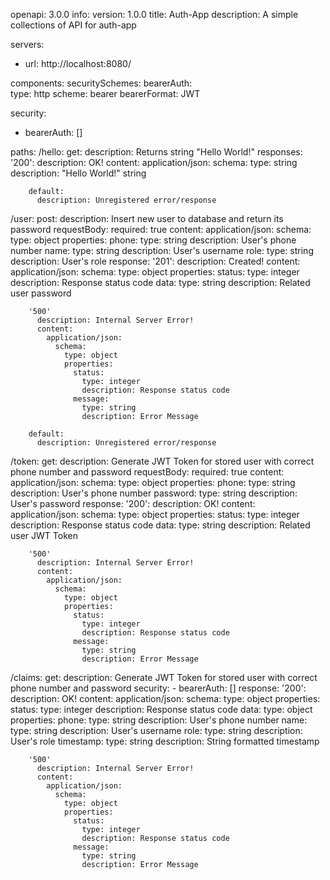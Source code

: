 openapi: 3.0.0
info:
  version: 1.0.0
  title: Auth-App
  description: A simple collections of API for auth-app 

servers:
  - url: http://localhost:8080/

components:
  securitySchemes:
    bearerAuth:            
      type: http
      scheme: bearer
      bearerFormat: JWT 

security:
  - bearerAuth: []  

paths:
  /hello:
    get:
      description: Returns string "Hello World!"
      responses:
        '200':
          description: OK!
          content:
            application/json:
              schema:
                type: string
                description: "Hello World!" string  

        
        default:
          description: Unregistered error/response

  /user:
    post:
      description: Insert new user to database and return its password
      requestBody:
        required: true
        content:
          application/json:
            schema:
              type: object
              properties:
                phone:
                  type: string
                  description: User's phone number
                name:
                  type: string
                  description: User's username
                role:
                  type: string
                  description: User's role
      response:
        '201':
          description: Created!
          content:
            application/json:
              schema:
                type: object
                properties:
                  status:
                    type: integer
                    description: Response status code
                  data:
                    type: string
                    description: Related user password
        
        '500'
          description: Internal Server Error!
          content:
            application/json:
              schema:
                type: object
                properties:
                  status:
                    type: integer
                    description: Response status code
                  message:
                    type: string
                    description: Error Message

        default:
          description: Unregistered error/response

  /token:
    get:
      description: Generate JWT Token for stored user with correct phone number and password
      requestBody:
        required: true
        content:
          application/json:
            schema:
              type: object
                properties:
                  phone:
                    type: string
                    description: User's phone number
                  password:
                    type: string
                    description: User's password
      response:
        '200':
          description: OK!
          content:
            application/json:
              schema:
                type: object
                properties:
                  status:
                    type: integer
                    description: Response status code
                  data:
                    type: string
                    description: Related user JWT Token
        
        '500'
          description: Internal Server Error!
          content:
            application/json:
              schema:
                type: object
                properties:
                  status:
                    type: integer
                    description: Response status code
                  message:
                    type: string
                    description: Error Message

  /claims:
    get:
      description: Generate JWT Token for stored user with correct phone number and password
      security:
        - bearerAuth: []
      response:
        '200':
          description: OK!
          content:
            application/json:
              schema:
                type: object
                properties:
                  status:
                    type: integer
                    description: Response status code
                  data:
                    type: object
                    properties:
                      phone:
                        type: string
                        description: User's phone number
                      name:
                        type: string
                        description: User's username
                      role:
                        type: string
                        description: User's role
                      timestamp:
                        type: string
                        description: String formatted timestamp 
        
        '500'
          description: Internal Server Error!
          content:
            application/json:
              schema:
                type: object
                properties:
                  status:
                    type: integer
                    description: Response status code
                  message:
                    type: string
                    description: Error Message
